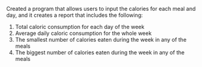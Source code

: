 Created a program that allows users to input the calories for each meal and day,
and it creates a report that includes the following:

1. Total caloric consumption for each day of the week
2. Average daily caloric consumption for the whole week
3. The smallest number of calories eaten during the week in any of the meals
4. The biggest number of calories eaten during the week in any of the meals

